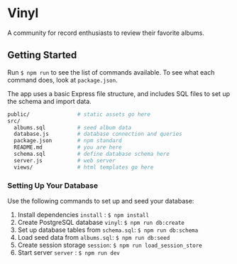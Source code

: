 # Vinyl

A community for record enthusiasts to review their favorite albums.

## Getting Started

Run `$ npm run` to see the list of commands available. To see what each command does, look at `package.json`.

The app uses a basic Express file structure, and includes SQL files to set up the schema and import data.

```sh
public/               # static assets go here
src/
  albums.sql          # seed album data
  database.js         # database connection and queries
  package.json        # npm standard
  README.md           # you are here
  schema.sql          # define database schema here
  server.js           # web server
  views/              # html templates go here
```

### Setting Up Your Database

Use the following commands to set up and seed your database:

1. Install dependencies `install` : `$ npm install`
1. Create PostgreSQL database `vinyl`: `$ npm run db:create`
1. Set up database tables from `schema.sql`: `$ npm run db:schema`
1. Load seed data from `albums.sql`: `$ npm run db:seed`
1. Create session storage `session`: `$ npm run load_session_store`
1. Start server `server` : `$ npm run dev`

